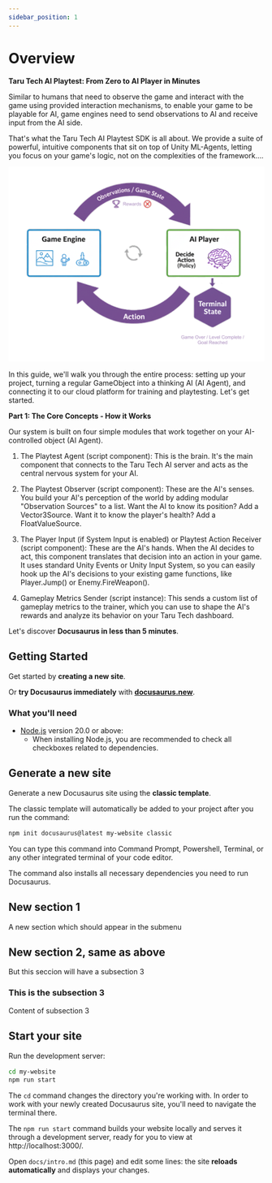 ```yaml
---
sidebar_position: 1
---
```


# Overview


**Taru Tech AI Playtest: From Zero to AI Player in Minutes**

Similar to humans that need to observe the game and interact with the game using provided interaction mechanisms, to enable your game to be playable for AI, game engines need to send observations to AI and receive input from the AI side. 

That's what the Taru Tech AI Playtest SDK is all about. We provide a suite of powerful, intuitive components that sit on top of Unity ML-Agents, letting you focus on your game's logic, not on the complexities of the framework….

![Process diagram](./Diagram_AI_process.png)

In this guide, we'll walk you through the entire process: setting up your project, turning a regular GameObject into a thinking AI (AI Agent), and connecting it to our cloud platform for training and playtesting. Let's get started.

**Part 1: The Core Concepts \- How it Works**

Our system is built on four simple modules that work together on your AI-controlled object (AI Agent).

1. The Playtest Agent (script component): This is the brain. It's the main component that connects to the Taru Tech AI server and acts as the central nervous system for your AI.

2. The Playtest Observer (script component): These are the AI's senses. You build your AI's perception of the world by adding modular "Observation Sources" to a list. Want the AI to know its position? Add a Vector3Source. Want it to know the player's health? Add a FloatValueSource.   
     
3. The Player Input (if System Input is enabled) or Playtest Action Receiver (script component): These are the AI's hands. When the AI decides to act, this component translates that decision into an action in your game. It uses standard Unity Events or Unity Input System, so you can easily hook up the AI's decisions to your existing game functions, like Player.Jump() or Enemy.FireWeapon().   
     
4. Gameplay Metrics Sender (script instance): This sends a custom list of gameplay metrics to the trainer, which you can use to shape the AI's rewards and analyze its behavior on your Taru Tech dashboard.










Let's discover **Docusaurus in less than 5 minutes**.

## Getting Started

Get started by **creating a new site**.

Or **try Docusaurus immediately** with **[docusaurus.new](https://docusaurus.new)**.

### What you'll need

- [Node.js](https://nodejs.org/en/download/) version 20.0 or above:
  - When installing Node.js, you are recommended to check all checkboxes related to dependencies.

## Generate a new site

Generate a new Docusaurus site using the **classic template**.

The classic template will automatically be added to your project after you run the command:

```bash
npm init docusaurus@latest my-website classic
```

You can type this command into Command Prompt, Powershell, Terminal, or any other integrated terminal of your code editor.

The command also installs all necessary dependencies you need to run Docusaurus.


## New section 1

A new section which should appear in the submenu

## New section 2, same as above

But this seccion will have a subsection 3

### This is the subsection 3

Content of subsection 3
## Start your site

Run the development server:

```bash
cd my-website
npm run start
```

The `cd` command changes the directory you're working with. In order to work with your newly created Docusaurus site, you'll need to navigate the terminal there.

The `npm run start` command builds your website locally and serves it through a development server, ready for you to view at http://localhost:3000/.

Open `docs/intro.md` (this page) and edit some lines: the site **reloads automatically** and displays your changes.
